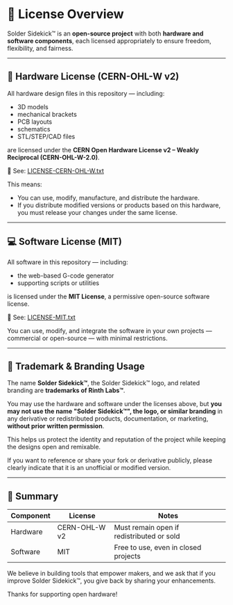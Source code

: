 # 📄 License Overview

Solder Sidekick™ is an **open-source project** with both **hardware and software components**, each licensed appropriately to ensure freedom, flexibility, and fairness.

---

## 🔧 Hardware License (CERN-OHL-W v2)

All hardware design files in this repository — including:
- 3D models
- mechanical brackets
- PCB layouts
- schematics
- STL/STEP/CAD files

are licensed under the **CERN Open Hardware License v2 – Weakly Reciprocal (CERN-OHL-W-2.0)**.

📄 See: [LICENSE-CERN-OHL-W.txt](./LICENSE-CERN-OHL-W.txt)

This means:
- You can use, modify, manufacture, and distribute the hardware.
- If you distribute modified versions or products based on this hardware, you must release your changes under the same license.

---

## 💻 Software License (MIT)

All software in this repository — including:
- the web-based G-code generator
- supporting scripts or utilities

is licensed under the **MIT License**, a permissive open-source software license.

📄 See: [LICENSE-MIT.txt](./LICENSE-MIT.txt)

You can use, modify, and integrate the software in your own projects — commercial or open-source — with minimal restrictions.

---

## 🚫 Trademark & Branding Usage

The name **Solder Sidekick™**, the Solder Sidekick™ logo, and related branding are **trademarks of Rinth Labs™**.

You may use the hardware and software under the licenses above, but **you may not use the name "Solder Sidekick™", the logo, or similar branding** in any derivative or redistributed products, documentation, or marketing, **without prior written permission**.

This helps us protect the identity and reputation of the project while keeping the designs open and remixable.

If you want to reference or share your fork or derivative publicly, please clearly indicate that it is an unofficial or modified version.

---

## 🙌 Summary

| Component  | License           | Notes |
|------------|-------------------|-------|
| Hardware   | CERN-OHL-W v2     | Must remain open if redistributed or sold |
| Software   | MIT               | Free to use, even in closed projects       |

We believe in building tools that empower makers, and we ask that if you improve Solder Sidekick™, you give back by sharing your enhancements.

Thanks for supporting open hardware!
